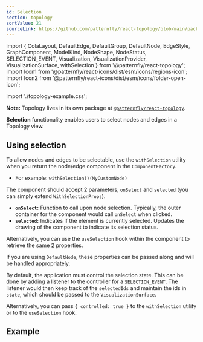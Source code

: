 ```yaml
---
id: Selection
section: topology
sortValue: 21
sourceLink: https://github.com/patternfly/react-topology/blob/main/packages/module/patternfly-docs/content/examples/TopologySelectableDemo.tsx
---
```


import {
  ColaLayout,
  DefaultEdge,
  DefaultGroup,
  DefaultNode,
  EdgeStyle,
  GraphComponent,
  ModelKind,
  NodeShape,
  NodeStatus,
  SELECTION_EVENT,
  Visualization,
  VisualizationProvider,
  VisualizationSurface,
  withSelection
} from '@patternfly/react-topology';
import Icon1 from '@patternfly/react-icons/dist/esm/icons/regions-icon';
import Icon2 from '@patternfly/react-icons/dist/esm/icons/folder-open-icon';

import './topology-example.css';

**Note:** Topology lives in its own package at [`@patternfly/react-topology`](https://www.npmjs.com/package/@patternfly/react-topology).

**Selection** functionality enables users to select nodes and edges in a Topology view.

## Using selection

To allow nodes and edges to be selectable, use the `withSelection` utility when you return the node/edge component in the `ComponentFactory`. 
  - For example: `withSelection()(MyCustomNode)`

The component should accept 2 parameters, `onSelect` and `selected` (you can simply extend `WithSelectionProps`).
- **`onSelect`:** Function to call upon node selection. Typically, the outer container for the component would call `onSelect` when clicked.
- **`selected`:** Indicates if the element is currently selected. Updates the drawing of the component to indicate its selection status.

Alternatively, you can use the `useSelection` hook within the component to retrieve the same 2 properties.

If you are using `DefaultNode`, these properties can be passed along and will be handled appropriately.

By default, the application must control the selection state. This can be done by adding a listener to the controller for a `SELECTION_EVENT`. The listener would then keep track of the `selectedIds` and maintain the ids in `state`, which should be passed to the `VisualizationSurface`.

Alternatively, you can pass `{ controlled: true }` to the `withSelection` utility or to the `useSelection` hook.

## Example

```ts file='./TopologySelectableDemo.tsx'
```
